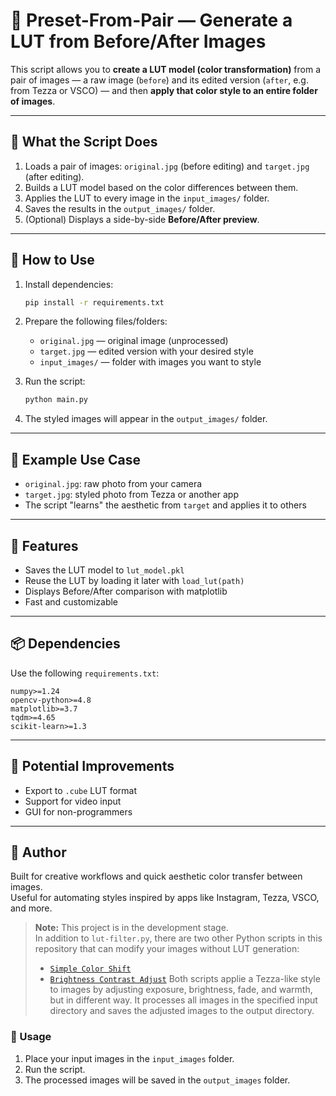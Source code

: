 # 🎨 Preset-From-Pair — Generate a LUT from Before/After Images

This script allows you to **create a LUT model (color transformation)** from a pair of images — a raw image (`before`) and its edited version (`after`, e.g. from Tezza or VSCO) — and then **apply that color style to an entire folder of images**.

---

## 📂 What the Script Does

1. Loads a pair of images: `original.jpg` (before editing) and `target.jpg` (after editing).
2. Builds a LUT model based on the color differences between them.
3. Applies the LUT to every image in the `input_images/` folder.
4. Saves the results in the `output_images/` folder.
5. (Optional) Displays a side-by-side **Before/After preview**.

---

## 🚀 How to Use

1. Install dependencies:
   ```bash
   pip install -r requirements.txt
   ```

2. Prepare the following files/folders:
   - `original.jpg` — original image (unprocessed)
   - `target.jpg` — edited version with your desired style
   - `input_images/` — folder with images you want to style

3. Run the script:
   ```bash
   python main.py
   ```

4. The styled images will appear in the `output_images/` folder.

---

## 🧪 Example Use Case

- `original.jpg`: raw photo from your camera
- `target.jpg`: styled photo from Tezza or another app
- The script "learns" the aesthetic from `target` and applies it to others

---

## 🧠 Features

- Saves the LUT model to `lut_model.pkl`
- Reuse the LUT by loading it later with `load_lut(path)`
- Displays Before/After comparison with matplotlib
- Fast and customizable

---

## 📦 Dependencies

Use the following `requirements.txt`:

```
numpy>=1.24
opencv-python>=4.8
matplotlib>=3.7
tqdm>=4.65
scikit-learn>=1.3
```

---

## 🧊 Potential Improvements

- Export to `.cube` LUT format
- Support for video input
- GUI for non-programmers

---

## 📸 Author

Built for creative workflows and quick aesthetic color transfer between images.  
Useful for automating styles inspired by apps like Instagram, Tezza, VSCO, and more.

> **Note:** This project is in the development stage.  
> In addition to `lut-filter.py`, there are two other Python scripts in this repository that can modify your images without LUT generation:
> - [`Simple Color Shift`](src/simple-color-shift.py) 
> - [`Brightness Contrast Adjust`](src/brightness-contrast-adjust.py)
> Both scripts applie a Tezza-like style to images by adjusting exposure, brightness, fade, and warmth, but in different way. It processes all images in the specified input directory and saves the adjusted images to the output directory.

### 🧪 Usage

1. Place your input images in the `input_images` folder.
2. Run the script.
3. The processed images will be saved in the `output_images` folder.